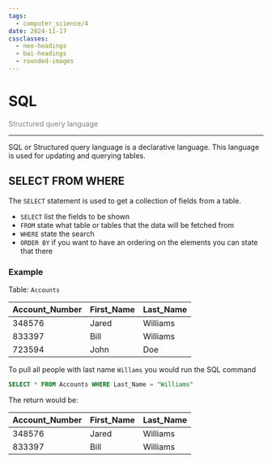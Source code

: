 ```yaml
---
tags:
  - computer_science/4
date: 2024-11-17
cssclasses:
  - neo-headings
  - bai-headings
  - rounded-images
---
```

# SQL
<p class="center" style="margin:0;color:gray;">Structured query language</p>

***
SQL or Structured query language is a declarative language. This language is used for updating and querying tables.

## SELECT FROM WHERE
The `SELECT` statement is used to get a collection of fields from a table.
- `SELECT` list the fields to be shown 
- `FROM` state what table or tables that the data will be fetched from 
- `WHERE` state the search
- `ORDER BY` if you want to have an ordering on the elements you can state that there

### Example
Table: `Accounts`

| Account_Number | First_Name | Last_Name |
| -------------- | ---------- | --------- |
| 348576         | Jared      | Williams  |
| 833397         | Bill       | Williams  |
| 723594         | John       | Doe       |
To pull all people with last name `Willams` you would run the SQL command 
```SQL
SELECT * FROM Accounts WHERE Last_Name = "Williams"
```
The return would be:

| Account_Number | First_Name | Last_Name |
| -------------- | ---------- | --------- |
| 348576         | Jared      | Williams  |
| 833397         | Bill       | Williams  |
